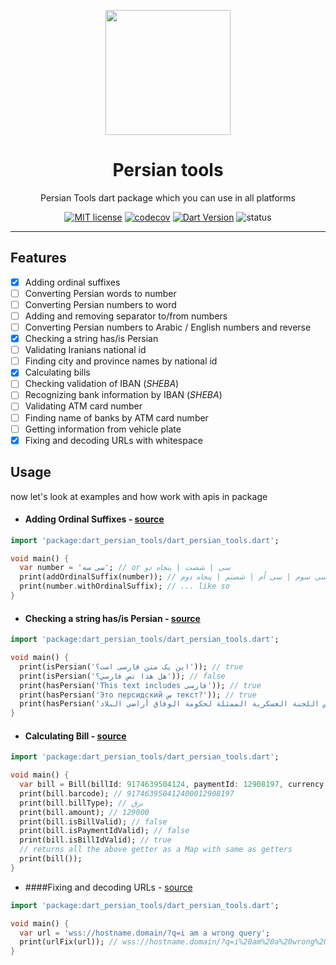 <div align="center">
	<p align="center">
		<img src="https://raw.githubusercontent.com/persian-tools/persian-tools/master/images/logo.png" width="200" />
	</p>
	<h1 align="center">Persian tools</h1>
    <p align="center">Persian Tools dart package which you can use in all platforms</p>

[![MIT license](https://img.shields.io/badge/License-MIT-lightblue.svg)](https://github.com/persian-tools/dart-persian-tools/blob/master/LICENSE)
[![codecov](https://codecov.io/gh/persian-tools/dart-persian-tools/branch/master/graph/badge.svg?token=2O5UD1VRHN)](https://codecov.io/gh/persian-tools/dart-persian-tools)
[![Dart Version](https://img.shields.io/badge/Dart-v2.12.0-lightblue)](https://dart.dev)
![status](https://img.shields.io/badge/under_development-lightblue.svg)
</div>
<hr/>

## Features

- [x] Adding ordinal suffixes
- [ ] Converting Persian words to number
- [ ] Converting Persian numbers to word
- [ ] Adding and removing separator to/from numbers
- [ ] Converting Persian numbers to Arabic / English numbers and reverse
- [x] Checking a string has/is Persian
- [ ] Validating Iranians national id
- [ ] Finding city and province names by national id
- [x] Calculating bills
- [ ] Checking validation of IBAN (_SHEBA_)
- [ ] Recognizing bank information by IBAN (_SHEBA_)
- [ ] Validating ATM card number
- [ ] Finding name of banks by ATM card number
- [ ] Getting information from vehicle plate
- [x] Fixing and decoding URLs with whitespace
## Usage

now let's look at examples and how work with apis in package

- #### Adding Ordinal Suffixes - [source](https://github.com/persian-tools/dart-persian-tools/blob/master/lib/src/add_ordinal_suffix.dart)

```dart
import 'package:dart_persian_tools/dart_persian_tools.dart';

void main() {
  var number = 'سی سه'; // or سی | شصت | پنجاه دو
  print(addOrdinalSuffix(number)); // سی سوم | سی اُم | شصتم | پنجاه دوم
  print(number.withOrdinalSuffix); // ... like so
}
```

- #### Checking a string has/is Persian - [source](https://github.com/persian-tools/dart-persian-tools/blob/master/lib/src/isPersian/methods.dart)
```dart
import 'package:dart_persian_tools/dart_persian_tools.dart';

void main() {
  print(isPersian('این یک متن فارسی است؟')); // true
  print(isPersian('هل هذا نص فارسي؟')); // false
  print(hasPersian('This text includes فارسی')); // true
  print(hasPersian('Это персидский س текст?')); // true
  print(hasPersian('أكد رئيس اللجنة العسكرية الممثلة لحكومة الوفاق أراضي البلاد.')); //true
}
``` 

- #### Calculating Bill - [source](https://github.com/persian-tools/dart-persian-tools/blob/master/lib/src/bill.dart)

```dart
import 'package:dart_persian_tools/dart_persian_tools.dart';

void main() {
  var bill = Bill(billId: 9174639504124, paymentId: 12908197, currency: 'rial');
  print(bill.barcode); // 917463950412400012908197
  print(bill.billType); // برق 
  print(bill.amount); // 129000
  print(bill.isBillValid); // false
  print(bill.isPaymentIdValid); // false
  print(bill.isBillIdValid); // true
  // returns all the above getter as a Map with same as getters
  print(bill()); 
}
```

- ####Fixing and decoding URLs - [source](https://github.com/persian-tools/dart-persian-tools/blob/master/lib/src/url_fix.dart)

```dart
import 'package:dart_persian_tools/dart_persian_tools.dart';

void main() {
  var url = 'wss://hostname.domain/?q=i am a wrong query';
  print(urlFix(url)); // wss://hostname.domain/?q=i%20am%20a%20wrong%20query
}
```